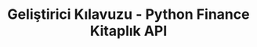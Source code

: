 ﻿---
title: Geliştirici Kılavuzu - Python Finance Kitaplık API
linktitle: Geliştirici Kılavuzu
type: docs
weight: 20
url: /tr/python-net/developer-guide/
description: Python Finance Kitaplık API Geliştirici Kılavuzu bölümü, OFX dosyaları, XBRL ve iXBRL dosyalarıyla çalışmayla ilgili konuları kapsar.
---
